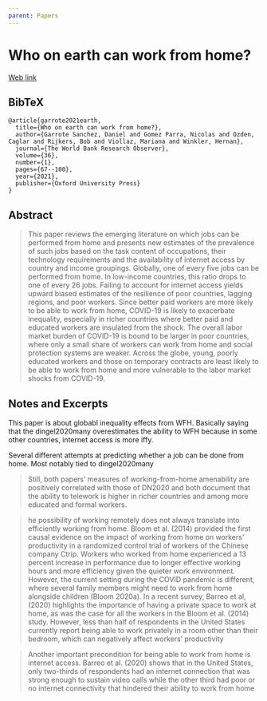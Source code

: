 ```yaml
---
parent: Papers
---
```


# Who on earth can work from home?

[Web link](https://academic.oup.com/wbro/article/36/1/67/6158069)

## BibTeX
```
@article{garrote2021earth,
  title={Who on earth can work from home?},
  author={Garrote Sanchez, Daniel and Gomez Parra, Nicolas and Ozden, Caglar and Rijkers, Bob and Viollaz, Mariana and Winkler, Hernan},
  journal={The World Bank Research Observer},
  volume={36},
  number={1},
  pages={67--100},
  year={2021},
  publisher={Oxford University Press}
}
```

## Abstract

> This paper reviews the emerging literature on which jobs can be performed from home and presents new estimates of the prevalence of such jobs based on the task content of occupations, their technology requirements and the availability of internet access by country and income groupings. Globally, one of every five jobs can be performed from home. In low-income countries, this ratio drops to one of every 26 jobs. Failing to account for internet access yields upward biased estimates of the resilience of poor countries, lagging regions, and poor workers. Since better paid workers are more likely to be able to work from home, COVID-19 is likely to exacerbate inequality, especially in richer countries where better paid and educated workers are insulated from the shock. The overall labor market burden of COVID-19 is bound to be larger in poor countries, where only a small share of workers can work from home and social protection systems are weaker. Across the globe, young, poorly educated workers and those on temporary contracts are least likely to be able to work from home and more vulnerable to the labor market shocks from COVID-19.



## Notes and Excerpts

This paper is about globabl inequality effects from WFH. Basically saying that the dingel2020many overestimates the ability to WFH because in some other countries, internet access is more iffy.

Several different attempts at predicting whether a job can be done from home. 
Most notably tied to 
dingel2020many

> Still, both papers’ measures of working-from-home amenability are
positively correlated with those of DN2020 and both document that the ability to
telework is higher in richer countries and among more educated and formal workers.



> he possibility of working remotely does not always translate into efficiently working
from home. Bloom et al. (2014) provided the first causal evidence on the impact
of working from home on workers’ productivity in a randomized control trial of
workers of the Chinese company Ctrip. Workers who worked from home experienced
a 13 percent increase in performance due to longer effective working hours and
more efficiency given the quieter work environment. However, the current setting
during the COVID pandemic is different, where several family members might need
to work from home alongside children (Bloom 2020a). In a recent survey, Barreo
et al, (2020) highlights the importance of having a private space to work at home,
as was the case for all the workers in the Bloom et al. (2014) study. However, less
than half of respondents in the United States currently report being able to work
privately in a room other than their bedroom, which can negatively affect workers’
productivity


> Another important precondition for being able to work from home is internet
access. Barreo et al. (2020) shows that in the United States, only two-thirds of
respondents had an internet connection that was strong enough to sustain video calls while the other third had poor or no internet connectivity that hindered their
ability to work from home